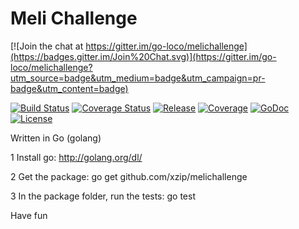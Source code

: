 Meli Challenge
========

[![Join the chat at https://gitter.im/go-loco/melichallenge](https://badges.gitter.im/Join%20Chat.svg)](https://gitter.im/go-loco/melichallenge?utm_source=badge&utm_medium=badge&utm_campaign=pr-badge&utm_content=badge)

[![Build Status](https://travis-ci.org/go-loco/melichallenge.svg?branch=master)](https://travis-ci.org/go-loco/melichallenge)
[![Coverage Status](https://coveralls.io/repos/github/go-loco/melichallenge/badge.svg?branch=master)](https://coveralls.io/github/go-loco/melichallenge?branch=master)
[![Release](https://img.shields.io/github/release/go-loco/melichallenge.svg?style=flat)](https://github.com/go-loco/melichallenge/releases)
[![Coverage](http://gocover.io/_badge/github.com/go-loco/melichallenge)](http://gocover.io/github.com/go-loco/melichallenge)
[![GoDoc](http://godoc.org/github.com/go-loco/melichallenge?status.svg)](http://godoc.org/github.com/go-loco/melichallenge)
[![License](https://img.shields.io/badge/license-MIT-lightgrey.svg?style=flat)](https://github.com/go-loco/melichallenge)

Written in Go (golang)

1 Install go: http://golang.org/dl/

2 Get the package: go get github.com/xzip/melichallenge

3 In the package folder, run the tests: go test


Have fun

